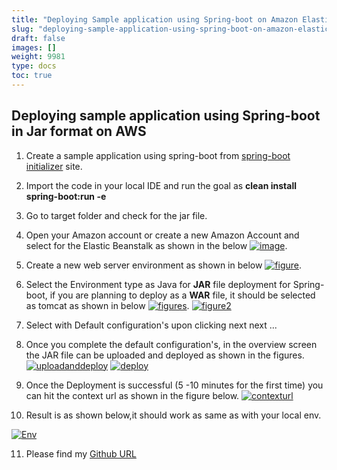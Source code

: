 ```yaml
---
title: "Deploying Sample application using Spring-boot on Amazon Elastic Beanstalk"
slug: "deploying-sample-application-using-spring-boot-on-amazon-elastic-beanstalk"
draft: false
images: []
weight: 9981
type: docs
toc: true
---
```


## Deploying sample application using Spring-boot in Jar format on AWS
 1. Create a sample application using spring-boot from [spring-boot initializer][1] site.
 2. Import the code in your local IDE and run the goal as **clean install spring-boot:run -e**
 3. Go to target folder and check for the jar file.
 4. Open your Amazon account or create a new Amazon Account and select for the Elastic Beanstalk as shown in the below [![image][2]][2]. 
 5. Create a new web server environment as shown in below [![figure][3]][3].
 6. Select the Environment type as Java for **JAR** file deployment for Spring-boot, if you are planning to deploy as a **WAR** file, it should be selected as tomcat as shown in below [![figures][4]][4].
[![figure2][5]][5]
 7. Select with Default configuration's upon clicking next next ...
 8. Once you complete the default configuration's, in the overview screen the JAR file can be uploaded and deployed as shown in the figures.
[![uploadanddeploy][6]][6]
[![deploy][7]][7]
 9. Once the Deployment is successful (5 -10 minutes for the first time)
  you can hit the context url as shown in the figure below.
[![contexturl][8]][8]
 
 10. Result is as shown below,it should work as same as with your local env.

[![Env][9]][9]

 11. Please find my [Github URL][10]


  [1]: https://start.spring.io/
  [2]: http://i.stack.imgur.com/TEys0.png
  [3]: http://i.stack.imgur.com/R9Xh2.png
  [4]: http://i.stack.imgur.com/0AIjj.png
  [5]: http://i.stack.imgur.com/fDWVZ.png
  [6]: http://i.stack.imgur.com/SRUap.png
  [7]: http://i.stack.imgur.com/pasDz.png
  [8]: http://i.stack.imgur.com/p68LF.png
  [9]: http://i.stack.imgur.com/soXoe.png
  [10]: https://github.com/Praveenmail2him/awsjardeployspringboot

